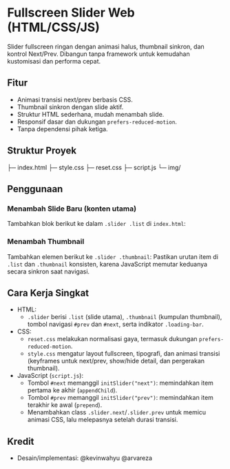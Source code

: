 # Fullscreen Slider Web (HTML/CSS/JS)

Slider fullscreen ringan dengan animasi halus, thumbnail sinkron, dan kontrol Next/Prev. Dibangun tanpa framework untuk kemudahan kustomisasi dan performa cepat.

## Fitur
- Animasi transisi next/prev berbasis CSS.
- Thumbnail sinkron dengan slide aktif.
- Struktur HTML sederhana, mudah menambah slide.
- Responsif dasar dan dukungan `prefers-reduced-motion`.
- Tanpa dependensi pihak ketiga.

## Struktur Proyek
├─ index.html
├─ style.css
├─ reset.css
├─ script.js
└─ img/

## Penggunaan
### Menambah Slide Baru (konten utama)
Tambahkan blok berikut ke dalam `.slider .list` di `index.html`:
### Menambah Thumbnail
Tambahkan elemen berikut ke `.slider .thumbnail`:
Pastikan urutan item di `.list` dan `.thumbnail` konsisten, karena JavaScript memutar keduanya secara sinkron saat navigasi.

## Cara Kerja Singkat
- HTML:
  - `.slider` berisi `.list` (slide utama), `.thumbnail` (kumpulan thumbnail), tombol navigasi `#prev` dan `#next`, serta indikator `.loading-bar`.
- CSS:
  - `reset.css` melakukan normalisasi gaya, termasuk dukungan `prefers-reduced-motion`.
  - `style.css` mengatur layout fullscreen, tipografi, dan animasi transisi (keyframes untuk next/prev, show/hide detail, dan pergerakan thumbnail).
- JavaScript (`script.js`):
  - Tombol `#next` memanggil `initSlider("next")`: memindahkan item pertama ke akhir (`appendChild`).
  - Tombol `#prev` memanggil `initSlider("prev")`: memindahkan item terakhir ke awal (`prepend`).
  - Menambahkan class `.slider.next`/`.slider.prev` untuk memicu animasi CSS, lalu melepasnya setelah durasi transisi.

## Kredit
- Desain/implementasi: @kevinwahyu @arvareza

